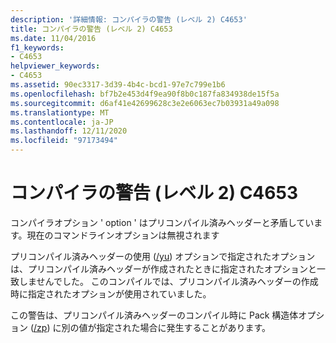 ```yaml
---
description: '詳細情報: コンパイラの警告 (レベル 2) C4653'
title: コンパイラの警告 (レベル 2) C4653
ms.date: 11/04/2016
f1_keywords:
- C4653
helpviewer_keywords:
- C4653
ms.assetid: 90ec3317-3d39-4b4c-bcd1-97e7c799e1b6
ms.openlocfilehash: bf7b2e453d4f9ea90f8b0c187fa834938de15f5a
ms.sourcegitcommit: d6af41e42699628c3e2e6063ec7b03931a49a098
ms.translationtype: MT
ms.contentlocale: ja-JP
ms.lasthandoff: 12/11/2020
ms.locfileid: "97173494"
---
```

# <a name="compiler-warning-level-2-c4653"></a>コンパイラの警告 (レベル 2) C4653

コンパイラオプション ' option ' はプリコンパイル済みヘッダーと矛盾しています。現在のコマンドラインオプションは無視されます

プリコンパイル済みヘッダーの使用 ([/yu](../../build/reference/yu-use-precompiled-header-file.md)) オプションで指定されたオプションは、プリコンパイル済みヘッダーが作成されたときに指定されたオプションと一致しませんでした。 このコンパイルでは、プリコンパイル済みヘッダーの作成時に指定されたオプションが使用されていました。

この警告は、プリコンパイル済みヘッダーのコンパイル時に Pack 構造体オプション ([/zp](../../build/reference/zp-struct-member-alignment.md)) に別の値が指定された場合に発生することがあります。
